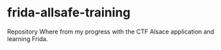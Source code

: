 # frida-allsafe-training
Repository Where from my progress with the CTF Alsace application and learning Frida.
